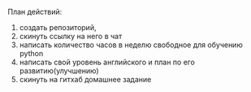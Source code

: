 План действий:
1. создать репозиторий,
2. скинуть ссылку на него в чат
3. написать количество часов в неделю свободное для обучению python
4. написать свой уровень английского и план по его развитию(улучшению)
5. скинуть на гитхаб домашнее задание
